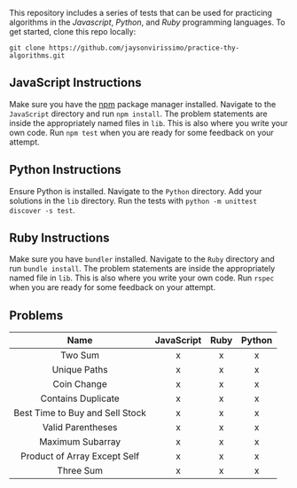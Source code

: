 This repository includes a series of tests that can be used for practicing algorithms in the _Javascript_, _Python_, and _Ruby_ programming languages.
To get started, clone this repo locally:
```
git clone https://github.com/jaysonvirissimo/practice-thy-algorithms.git
```

## JavaScript Instructions
Make sure you have the [npm](https://www.npmjs.com/) package manager installed.
Navigate to the `JavaScript` directory and run `npm install`.
The problem statements are inside the appropriately named files in `lib`.
This is also where you write your own code.
Run `npm test` when you are ready for some feedback on your attempt.

## Python Instructions
Ensure Python is installed.
Navigate to the `Python` directory.
Add your solutions in the `lib` directory.
Run the tests with `python -m unittest discover -s test`.

## Ruby Instructions
Make sure you have `bundler` installed.
Navigate to the `Ruby` directory and run `bundle install`.
The problem statements are inside the appropriately named file in `lib`.
This is also where you write your own code.
Run `rspec` when you are ready for some feedback on your attempt.

## Problems
| Name                            | JavaScript | Ruby | Python |
|:-------------------------------:|:----------:|:----:|:------:|
| Two Sum                         | x          | x    | x      |
| Unique Paths                    | x          | x    | x      |
| Coin Change                     | x          | x    | x      |
| Contains Duplicate              | x          | x    | x      |
| Best Time to Buy and Sell Stock | x          | x    | x      |
| Valid Parentheses               | x          | x    | x      |
| Maximum Subarray                | x          | x    | x      |
| Product of Array Except Self    | x          | x    | x      |
| Three Sum                       | x          | x    | x      |
